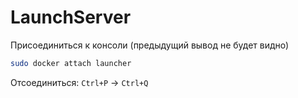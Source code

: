 # LaunchServer

Присоединиться к консоли (предыдущий вывод не будет видно)

```bash
sudo docker attach launcher
```

Отсоединиться: `Ctrl+P` → `Ctrl+Q`
